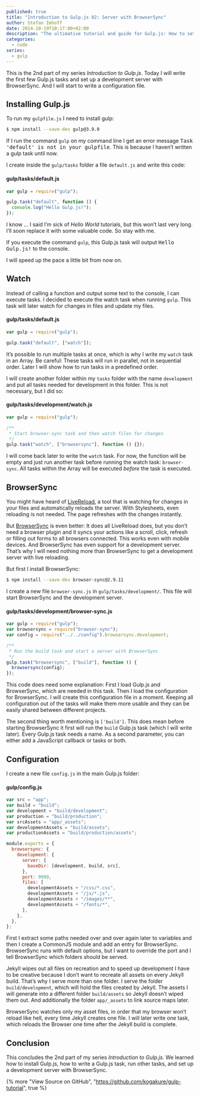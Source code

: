 ```yaml
---
published: true
title: "Introduction to Gulp.js 02: Server with BrowserSync"
author: Stefan Imhoff
date: 2014-10-19T10:17:00+02:00
description: "The ultimative tutorial and guide for Gulp.js: How to set up a development server with BrowserSync."
categories:
  - code
series:
  - gulp
---
```


This is the 2nd part of my series _Introduction to Gulp.js_. Today I will write the first few Gulp.js tasks and set up a development server with BrowserSync. And I will start to write a configuration file.

## Installing Gulp.js

To run my `gulpfile.js` I need to install gulp:

```bash
$ npm install --save-dev gulp@3.9.0
```

If I run the command `gulp` on my command line I get an error message <samp>Task 'default' is not in your gulpfile</samp>. This is because I haven’t written a gulp task until now.

I create inside the `gulp/tasks` folder a file `default.js` and write this code:

#### gulp/tasks/default.js

```javascript
var gulp = require("gulp");

gulp.task("default", function () {
  console.log("Hello Gulp.js!");
});
```

I know … I said I’m sick of _Hello World_ tutorials, but this won’t last very long. I’ll soon replace it with some valuable code. So stay with me.

If you execute the command `gulp`, this Gulp.js task will output <samp>Hello Gulp.js!</samp> to the console.

I will speed up the pace a little bit from now on.

## Watch

Instead of calling a function and output some text to the console, I can execute tasks. I decided to execute the watch task when running `gulp`. This task will later watch for changes in files and update my files.

#### gulp/tasks/default.js

```javascript
var gulp = require("gulp");

gulp.task("default", ["watch"]);
```

It’s possible to run multiple tasks at once, which is why I write my `watch` task in an Array. Be careful: These tasks will run in parallel, not in sequential order. Later I will show how to run tasks in a predefined order.

I will create another folder within my `tasks` folder with the name `development` and put all tasks needed for development in this folder. This is not necessary, but I did so:

#### gulp/tasks/development/watch.js

```javascript
var gulp = require("gulp");

/**
 * Start browser-sync task and then watch files for changes
 */
gulp.task("watch", ["browsersync"], function () {});
```

I will come back later to write the `watch` task. For now, the function will be empty and just run another task before running the watch task: `browser-sync`. All tasks within the Array will be executed _before_ the task is executed.

## BrowserSync

You might have heard of [LiveReload](http://livereload.com/), a tool that is watching for changes in your files and automatically reloads the server. With Stylesheets, even reloading is not needed. The page refreshes with the changes instantly.

But [BrowserSync](https://browsersync.io/) is even better: It does all LiveReload does, but you don’t need a browser plugin and it syncs your actions like a scroll, click, refresh or filling out forms to all browsers connected. This works even with mobile devices. And BrowserSync has even support for a development server. That’s why I will need nothing more than BrowserSync to get a development server with live reloading.

But first I install BrowserSync:

```bash
$ npm install --save-dev browser-sync@2.9.11
```

I create a new file `browser-sync.js` in `gulp/tasks/development/`. This file will start BrowserSync and the development server.

#### gulp/tasks/development/browser-sync.js

```javascript
var gulp = require("gulp");
var browsersync = require("browser-sync");
var config = require("../../config").browsersync.development;

/**
 * Run the build task and start a server with BrowserSync
 */
gulp.task("browsersync", ["build"], function () {
  browsersync(config);
});
```

This code does need some explanation: First I load Gulp.js and BrowserSync, which are needed in this task. Then I load the configuration for BrowserSync. I will create this configuration file in a moment. Keeping all configuration out of the tasks will make them more usable and they can be easily shared between different projects.

The second thing worth mentioning is `['build']`. This does mean before starting BrowserSync it first will run the `build` Gulp.js task (which I will write later). Every Gulp.js task needs a name. As a second parameter, you can either add a JavaScript callback or tasks or both.

## Configuration

I create a new file `config.js` in the main Gulp.js folder:

#### gulp/config.js

```javascript
var src = "app";
var build = "build";
var development = "build/development";
var production = "build/production";
var srcAssets = "app/_assets";
var developmentAssets = "build/assets";
var productionAssets = "build/production/assets";

module.exports = {
  browsersync: {
    development: {
      server: {
        baseDir: [development, build, src],
      },
      port: 9999,
      files: [
        developmentAssets + "/css/*.css",
        developmentAssets + "/js/*.js",
        developmentAssets + "/images/**",
        developmentAssets + "/fonts/*",
      ],
    },
  },
};
```

First I extract some paths needed over and over again later to variables and then I create a CommonJS module and add an entry for BrowserSync. BrowserSync runs with default options, but I want to override the port and I tell BrowserSync which folders should be served.

Jekyll wipes out all files on recreation and to speed up development I have to be creative because I don’t want to recreate all assets on every Jekyll build. That’s why I serve more than one folder. I serve the folder `build/development`, which will hold the files created by Jekyll. The assets I will generate into a different folder `build/assets` so Jekyll doesn’t wiped them out. And additionally the folder `app/_assets` to link source maps later.

BrowserSync watches only my asset files, in order that my browser won’t reload like hell, every time Jekyll creates one file. I will later write one task, which reloads the Browser one time after the Jekyll build is complete.

## Conclusion

This concludes the 2nd part of my series _Introduction to Gulp.js_. We learned how to install Gulp.js, how to write a Gulp.js task, run other tasks, and set up a development server with BrowserSync.

{% more "View Source on GitHub", "https://github.com/kogakure/gulp-tutorial", true %}
